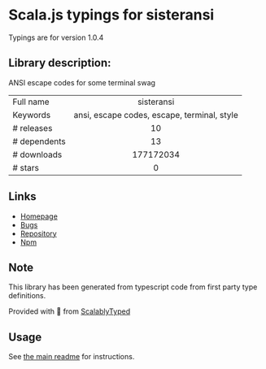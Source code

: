 
# Scala.js typings for sisteransi

Typings are for version 1.0.4

## Library description:
ANSI escape codes for some terminal swag

|                    |                 |
| ------------------ | :-------------: |
| Full name          | sisteransi |
| Keywords           | ansi, escape codes, escape, terminal, style |
| # releases         | 10 |
| # dependents       | 13 |
| # downloads        | 177172034 |
| # stars            | 0 |

## Links
- [Homepage](https://github.com/terkelg/sisteransi#readme)
- [Bugs](https://github.com/terkelg/sisteransi/issues)
- [Repository](https://github.com/terkelg/sisteransi)
- [Npm](https://www.npmjs.com/package/sisteransi)
    


## Note
This library has been generated from typescript code from first party type definitions.

Provided with :purple_heart: from [ScalablyTyped](https://github.com/oyvindberg/ScalablyTyped)

## Usage
See [the main readme](../../readme.md) for instructions.


